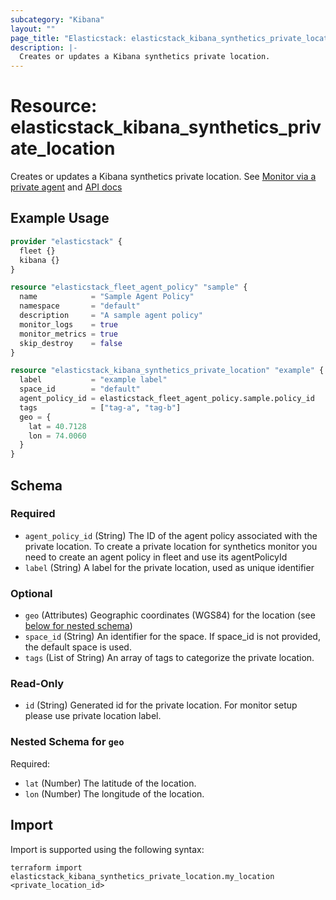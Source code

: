 ```yaml
---
subcategory: "Kibana"
layout: ""
page_title: "Elasticstack: elasticstack_kibana_synthetics_private_location Resource"
description: |-
  Creates or updates a Kibana synthetics private location.
---
```


# Resource: elasticstack_kibana_synthetics_private_location

Creates or updates a Kibana synthetics private location.
See [Monitor via a private agent](https://www.elastic.co/guide/en/observability/current/synthetics-private-location.html#monitor-via-private-agent)
and [API docs](https://www.elastic.co/guide/en/kibana/current/create-private-location-api.html)

## Example Usage

```terraform
provider "elasticstack" {
  fleet {}
  kibana {}
}

resource "elasticstack_fleet_agent_policy" "sample" {
  name            = "Sample Agent Policy"
  namespace       = "default"
  description     = "A sample agent policy"
  monitor_logs    = true
  monitor_metrics = true
  skip_destroy    = false
}

resource "elasticstack_kibana_synthetics_private_location" "example" {
  label           = "example label"
  space_id        = "default"
  agent_policy_id = elasticstack_fleet_agent_policy.sample.policy_id
  tags            = ["tag-a", "tag-b"]
  geo = {
    lat = 40.7128
    lon = 74.0060
  }
}
```

<!-- schema generated by tfplugindocs -->
## Schema

### Required

- `agent_policy_id` (String) The ID of the agent policy associated with the private location. To create a private location for synthetics monitor you need to create an agent policy in fleet and use its agentPolicyId
- `label` (String) A label for the private location, used as unique identifier

### Optional

- `geo` (Attributes) Geographic coordinates (WGS84) for the location (see [below for nested schema](#nestedatt--geo))
- `space_id` (String) An identifier for the space. If space_id is not provided, the default space is used.
- `tags` (List of String) An array of tags to categorize the private location.

### Read-Only

- `id` (String) Generated id for the private location. For monitor setup please use private location label.

<a id="nestedatt--geo"></a>
### Nested Schema for `geo`

Required:

- `lat` (Number) The latitude of the location.
- `lon` (Number) The longitude of the location.

## Import

Import is supported using the following syntax:

```shell
terraform import elasticstack_kibana_synthetics_private_location.my_location <private_location_id>
```